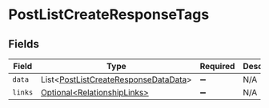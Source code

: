 # PostListCreateResponseTags


## Fields

| Field                                                                                              | Type                                                                                               | Required                                                                                           | Description                                                                                        |
| -------------------------------------------------------------------------------------------------- | -------------------------------------------------------------------------------------------------- | -------------------------------------------------------------------------------------------------- | -------------------------------------------------------------------------------------------------- |
| `data`                                                                                             | List\<[PostListCreateResponseDataData](../../models/components/PostListCreateResponseDataData.md)> | :heavy_minus_sign:                                                                                 | N/A                                                                                                |
| `links`                                                                                            | [Optional\<RelationshipLinks>](../../models/components/RelationshipLinks.md)                       | :heavy_minus_sign:                                                                                 | N/A                                                                                                |
